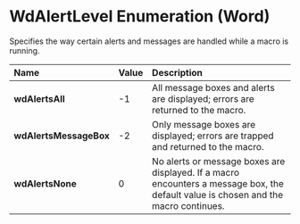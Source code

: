 
# WdAlertLevel Enumeration (Word)

Specifies the way certain alerts and messages are handled while a macro is running.



|**Name**|**Value**|**Description**|
|:-----|:-----|:-----|
| **wdAlertsAll**|-1|All message boxes and alerts are displayed; errors are returned to the macro.|
| **wdAlertsMessageBox**|-2|Only message boxes are displayed; errors are trapped and returned to the macro.|
| **wdAlertsNone**|0|No alerts or message boxes are displayed. If a macro encounters a message box, the default value is chosen and the macro continues.|
